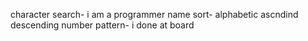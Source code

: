 character search- i am a programmer
name sort- alphabetic ascndind descending
number pattern- i done at board
